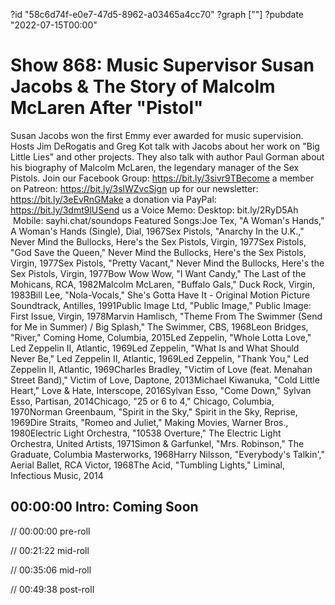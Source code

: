 ?id "58c6d74f-e0e7-47d5-8962-a03465a4cc70"
?graph [""]
?pubdate "2022-07-15T00:00"

# Show 868: Music Supervisor Susan Jacobs & The Story of Malcolm McLaren After "Pistol"

Susan Jacobs won the first Emmy ever awarded for music supervision. Hosts Jim DeRogatis and Greg Kot talk with Jacobs about her work on "Big Little Lies" and other projects. They also talk with author Paul Gorman about his biography of Malcolm McLaren, the legendary manager of the Sex Pistols. Join our Facebook Group: https://bit.ly/3sivr9TBecome a member on Patreon: https://bit.ly/3slWZvcSign up for our newsletter: https://bit.ly/3eEvRnGMake a donation via PayPal: https://bit.ly/3dmt9lUSend us a Voice Memo: Desktop: bit.ly/2RyD5Ah  Mobile: sayhi.chat/soundops Featured Songs:Joe Tex, "A Woman's Hands," A Woman's Hands (Single), Dial, 1967Sex Pistols, "Anarchy In the U.K.," Never Mind the Bullocks, Here's the Sex Pistols, Virgin, 1977Sex Pistols, "God Save the Queen," Never Mind the Bullocks, Here's the Sex Pistols, Virgin, 1977Sex Pistols, "Pretty Vacant," Never Mind the Bullocks, Here's the Sex Pistols, Virgin, 1977Bow Wow Wow, "I Want Candy," The Last of the Mohicans, RCA, 1982Malcolm McLaren, "Buffalo Gals," Duck Rock, Virgin, 1983Bill Lee, "Nola-Vocals," She's Gotta Have It - Original Motion Picture Soundtrack, Antilles, 1991Public Image Ltd, "Public Image," Public Image: First Issue, Virgin, 1978Marvin Hamlisch, "Theme From The Swimmer (Send for Me in Summer) / Big Splash," The Swimmer, CBS, 1968Leon Bridges, "River," Coming Home, Columbia, 2015Led Zeppelin, "Whole Lotta Love," Led Zeppelin II, Atlantic, 1969Led Zeppelin, "What Is and What Should Never Be," Led Zeppelin II, Atlantic, 1969Led Zeppelin, "Thank You," Led Zeppelin II, Atlantic, 1969Charles Bradley, "Victim of Love (feat. Menahan Street Band)," Victim of Love, Daptone, 2013Michael Kiwanuka, "Cold Little Heart," Love & Hate, Interscope, 2016Sylvan Esso, "Come Down," Sylvan Esso, Partisan, 2014Chicago, "25 or 6 to 4," Chicago, Columbia, 1970Norman Greenbaum, "Spirit in the Sky," Spirit in the Sky, Reprise, 1969Dire Straits, "Romeo and Juliet," Making Movies, Warner Bros., 1980Electric Light Orchestra, "10538 Overture," The Electric Light Orchestra, United Artists, 1971Simon & Garfunkel, "Mrs. Robinson," The Graduate, Columbia Masterworks, 1968Harry Nilsson, "Everybody's Talkin'," Aerial Ballet, RCA Victor, 1968The Acid, "Tumbling Lights," Liminal, Infectious Music, 2014

## 00:00:00 Intro: Coming Soon

// 00:00:00 pre-roll

// 00:21:22 mid-roll

// 00:35:06 mid-roll

// 00:49:38 post-roll
